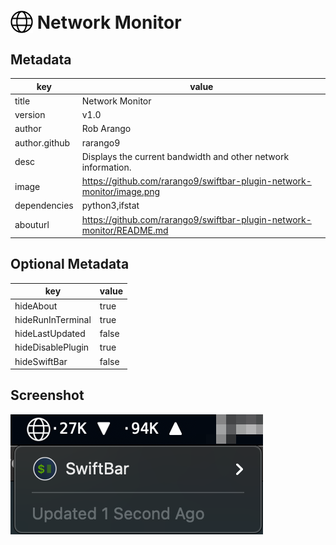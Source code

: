 # <img src='./icon.svg' width='36' style='vertical-align: text-bottom'> Network Monitor

## Metadata

| key           | value                                                                 |
|---------------|-----------------------------------------------------------------------|
| title         | Network Monitor                                                       |
| version       | v1.0                                                                  |
| author        | Rob Arango                                                            |
| author.github | rarango9                                                              |
| desc          | Displays the current bandwidth and other network information.         |
| image         | https://github.com/rarango9/swiftbar-plugin-network-monitor/image.png |
| dependencies  | python3,ifstat                                                        |
| abouturl      | https://github.com/rarango9/swiftbar-plugin-network-monitor/README.md |

## Optional Metadata

| key               | value   |
|-------------------|---------|
| hideAbout         | true    |
| hideRunInTerminal | true    |
| hideLastUpdated   | false   |
| hideDisablePlugin | true    |
| hideSwiftBar      | false   |

## Screenshot

![screenshot](./image.png)

